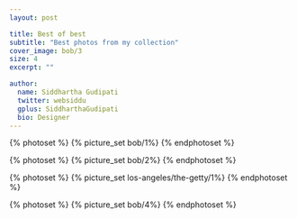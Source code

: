 ```yaml
---
layout: post

title: Best of best
subtitle: "Best photos from my collection"
cover_image: bob/3
size: 4
excerpt: ""

author:
  name: Siddhartha Gudipati
  twitter: websiddu
  gplus: SiddharthaGudipati
  bio: Designer
---
```



{% photoset %}
{% picture_set bob/1%}
{% endphotoset %}

{% photoset %}
{% picture_set bob/2%}
{% endphotoset %}


{% photoset %}
{% picture_set los-angeles/the-getty/1%}
{% endphotoset %}

{% photoset %}
{% picture_set bob/4%}
{% endphotoset %}





